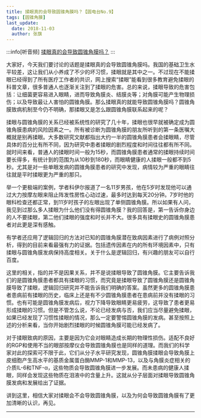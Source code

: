 ```yaml
---
title: 揉眼真的会导致圆锥角膜吗？【圆电台No.9】
tags: [圆锥角膜]
last_update:
  date: 2018-11-03
  author: 张旗
---
```


:::info[听音频]
[揉眼真的会导致圆锥角膜吗？](https://mp.weixin.qq.com/s/EuiOKgq7Vikj71YqRPO4vA?token=1995830729&lang=zh_CN)
:::

大家好，今天我们要讨论的话题是揉眼真的会导致圆锥角膜吗。我国的基础卫生水平较差，这让我们从小养成了不少的坏习惯，揉眼就是其中之一。不过现在不能揉眼已经得到了所有医疗工作者的共识，网上搜索“揉眼”能看到很多教育避免揉眼的科普文章，很多普通人也逐渐关注到了揉眼的危害。总的来说，揉眼导致的危害包括：让细菌更容易进入眼睛，进而导致角膜炎、结膜炎等；对角膜可能产生物理损伤；以及导致最让人害怕的圆锥角膜。那么揉眼真的就能导致圆锥角膜吗？圆锥角膜致病机制至今仍不明确，那揉眼又是怎么跟圆锥角膜联系起来的呢？

揉眼与圆锥角膜的关系已经被系统性的研究了几十年，揉眼也很早就被确定成为圆锥角膜患病的风险因素之一。所有被诊断为圆锥角膜的朋友所听到的第一条医嘱大概就是别再揉眼。大多数研究文献都指出大约一半的圆锥角膜患者会揉眼睛，尽管具体的百分比有所不同，因为研究中患者揉眼的剧烈程度和时间往往都有所不同。就时间来看，普通人的揉眼时间一般为15秒，而圆锥角膜患者通常的揉眼持续时间要长得多，有统计到的范围为从10秒到180秒，而眼睛健康的人揉眼一般都不到5秒。尤其是对一些单眼发病的圆锥角膜患者的研究中发现，病情较为严重的眼睛往往就是平时揉眼更为严重的那只。

举一个更极端的案例，学者科伊尔报道了一名11岁男孩，他在5岁时发现他可以通过大力按摩左眼来阻止阵发性房性心动过速，最多时达到每天20分钟。7岁时他的眼科检查还都正常，到11岁时孩子的左眼出现了单侧圆锥角膜。所以如果有人问，我见到过那么多人揉眼为什么他们没有得圆锥角膜？我的回答是，第一告诉你身边的人不要揉眼，第二他们揉眼的强度和时长并不大。很多具有揉眼史的圆锥角膜患者对此更是深有感触。

有学者还应用了逻辑回归的方法对已知的圆锥角膜潜在致病因素进行了病例对照分析，得到的目前来看最强有力的证据。包括遗传因素在内的所有环境因素中，只有揉眼与圆锥角膜发病保持高度相关。关于什么是逻辑回归，有兴趣的朋友可以自行百度。

这里的相关，指的并不是因果关系，并不是说揉眼导致了圆锥角膜。它主要告诉我们的是圆锥角膜患者都具有揉眼的习惯，而究竟是揉眼导致了圆锥角膜还是圆锥角膜导致了揉眼，逻辑回归研究并不能告诉我们明确的答案。虽然更多的圆锥角膜患者患病前有揉眼的历史，临床上还是有不少圆锥角膜患者在患病前并没有揉眼的习惯。也有可能是圆锥角膜发病后，视力下降导致眼睛更易疲劳，这导致了患者更易形成揉眼的习惯。但是不管怎么说，不论已经发病与否，我们应当尽量避免揉眼，如果已经发现了习惯性揉眼的情况，那么一定要警惕圆锥角膜的发病。甚至按照上述的分析来看，当你开始剧烈揉眼的时候圆锥角膜可能已经发病了。

对于揉眼致病的原因，主要是因为它会对眼睛造成长期的物理性损伤。适配不良好的RGP和使用不当的眼部按摩仪会导致圆锥角膜也是同样的道理。而我们的科学家对此的探索可不限于此，它们从分子水平研究发现，圆锥角膜揉眼会导致角膜上皮细胞产生高水平的基质金属蛋白酶MMP-1和MMP-13，以及与角膜炎症相关的介质IL-6和TNF-α，这些物质会导致圆锥角膜进一步发展。而未患病的健康人揉眼，同样会发现这些物质在泪液中的含量上升。这就从分子层面对揉眼导致圆锥角膜发病和发展给出了证据。

讲到这里，相信大家对揉眼会不会导致圆锥角膜，以及为何会导致圆锥角膜有了更加清晰的认识，再见。

---

[^1]: Gordon-Shaag, Ariela, et al. "The genetic and environmental factors for keratoconus." _BioMed research international_ 2015 (2015).
